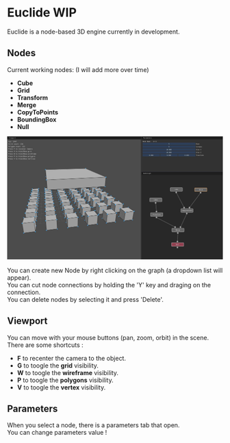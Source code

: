 # Euclide WIP

Euclide is a node-based 3D engine currently in development.

## Nodes

Current working nodes: (I will add more over time)<br/>
- **Cube**<br/>
- **Grid**<br/>
- **Transform**<br/>
- **Merge**<br/>
- **CopyToPoints**<br/>
- **BoundingBox**<br/>
- **Null**<br/>

![Image](./readme/interface.jpg)

You can create new Node by right clicking on the graph (a dropdown list will appear).<br/>
You can cut node connections by holding the 'Y' key and draging on the connection.<br/>
You can delete nodes by selecting it and press 'Delete'.<br/>

## Viewport

You can move with your mouse buttons (pan, zoom, orbit) in the scene.<br/>
There are some shortcuts :<br/>
- **F** to recenter the camera to the object.<br/>
- **G** to toogle the **grid** visibility.<br/>
- **W** to toogle the **wireframe** visibility.<br/>
- **P** to toogle the **polygons** visibility.<br/>
- **V** to toogle the **vertex** visibility.<br/>

## Parameters

When you select a node, there is a parameters tab that open.<br/>
You can change parameters value !